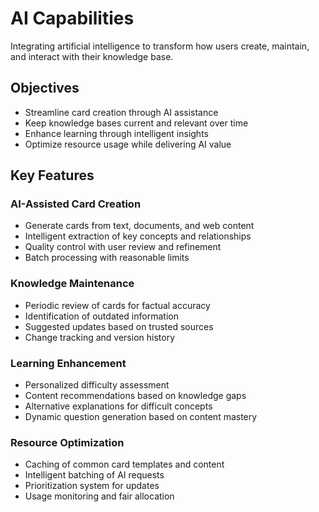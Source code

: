 # AI Capabilities

Integrating artificial intelligence to transform how users create, maintain, and interact with their knowledge base.

## Objectives

- Streamline card creation through AI assistance
- Keep knowledge bases current and relevant over time
- Enhance learning through intelligent insights
- Optimize resource usage while delivering AI value

## Key Features

### AI-Assisted Card Creation
- Generate cards from text, documents, and web content
- Intelligent extraction of key concepts and relationships
- Quality control with user review and refinement
- Batch processing with reasonable limits

### Knowledge Maintenance
- Periodic review of cards for factual accuracy
- Identification of outdated information
- Suggested updates based on trusted sources
- Change tracking and version history

### Learning Enhancement
- Personalized difficulty assessment
- Content recommendations based on knowledge gaps
- Alternative explanations for difficult concepts
- Dynamic question generation based on content mastery

### Resource Optimization
- Caching of common card templates and content
- Intelligent batching of AI requests
- Prioritization system for updates
- Usage monitoring and fair allocation
